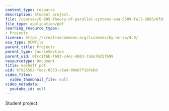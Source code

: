 ```yaml
---
content_type: resource
description: Student project.
file: /courses/6-895-theory-of-parallel-systems-sma-5509-fall-2003/6f825562feec8333c6a400a67f1bfebd_kasheff.pdf
file_type: application/pdf
learning_resource_types:
- Projects
license: https://creativecommons.org/licenses/by-nc-sa/4.0/
ocw_type: OCWFile
parent_title: Projects
parent_type: CourseSection
parent_uid: 0fcc1f6b-f683-c4ec-4863-7a5a7625fb99
resourcetype: Document
title: kasheff.pdf
uid: 6f825562-feec-8333-c6a4-00a67f1bfebd
video_files:
  video_thumbnail_file: null
video_metadata:
  youtube_id: null
---
```

Student project.